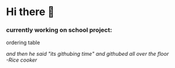 # Hi there 👋
### currently working on school project:
ordering table







*and then he said "its githubing time" and githubed all over the floor*\
*-Rice cooker*
